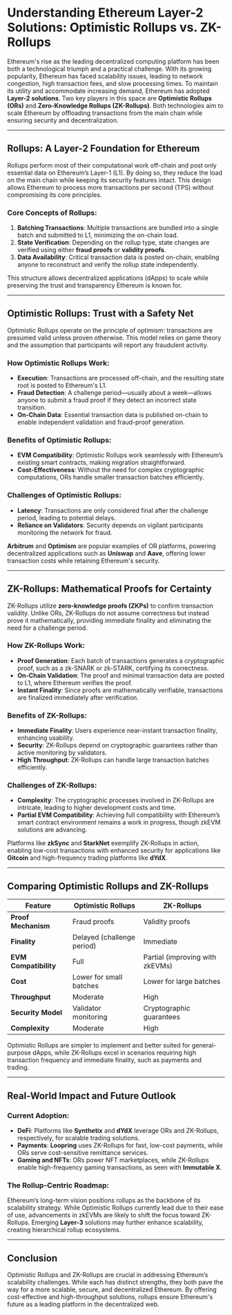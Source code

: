 # Understanding Ethereum Layer-2 Solutions: Optimistic Rollups vs. ZK-Rollups  

Ethereum's rise as the leading decentralized computing platform has been both a technological triumph and a practical challenge. With its growing popularity, Ethereum has faced scalability issues, leading to network congestion, high transaction fees, and slow processing times. To maintain its utility and accommodate increasing demand, Ethereum has adopted **Layer-2 solutions**. Two key players in this space are **Optimistic Rollups (ORs)** and **Zero-Knowledge Rollups (ZK-Rollups)**. Both technologies aim to scale Ethereum by offloading transactions from the main chain while ensuring security and decentralization.  

---

## Rollups: A Layer-2 Foundation for Ethereum  

Rollups perform most of their computational work off-chain and post only essential data on Ethereum’s Layer-1 (L1). By doing so, they reduce the load on the main chain while keeping its security features intact. This design allows Ethereum to process more transactions per second (TPS) without compromising its core principles.  

### Core Concepts of Rollups:  

1. **Batching Transactions**: Multiple transactions are bundled into a single batch and submitted to L1, minimizing the on-chain load.  
2. **State Verification**: Depending on the rollup type, state changes are verified using either **fraud proofs** or **validity proofs**.  
3. **Data Availability**: Critical transaction data is posted on-chain, enabling anyone to reconstruct and verify the rollup state independently.  

This structure allows decentralized applications (dApps) to scale while preserving the trust and transparency Ethereum is known for.  

---

## Optimistic Rollups: Trust with a Safety Net  

Optimistic Rollups operate on the principle of optimism: transactions are presumed valid unless proven otherwise. This model relies on game theory and the assumption that participants will report any fraudulent activity.  

### How Optimistic Rollups Work:  

- **Execution**: Transactions are processed off-chain, and the resulting state root is posted to Ethereum's L1.  
- **Fraud Detection**: A challenge period—usually about a week—allows anyone to submit a fraud proof if they detect an incorrect state transition.  
- **On-Chain Data**: Essential transaction data is published on-chain to enable independent validation and fraud-proof generation.  

### Benefits of Optimistic Rollups:  

- **EVM Compatibility**: Optimistic Rollups work seamlessly with Ethereum’s existing smart contracts, making migration straightforward.  
- **Cost-Effectiveness**: Without the need for complex cryptographic computations, ORs handle smaller transaction batches efficiently.  

### Challenges of Optimistic Rollups:  

- **Latency**: Transactions are only considered final after the challenge period, leading to potential delays.  
- **Reliance on Validators**: Security depends on vigilant participants monitoring the network for fraud.  

**Arbitrum** and **Optimism** are popular examples of OR platforms, powering decentralized applications such as **Uniswap** and **Aave**, offering lower transaction costs while retaining Ethereum's security.  

---

## ZK-Rollups: Mathematical Proofs for Certainty  

ZK-Rollups utilize **zero-knowledge proofs (ZKPs)** to confirm transaction validity. Unlike ORs, ZK-Rollups do not assume correctness but instead prove it mathematically, providing immediate finality and eliminating the need for a challenge period.  

### How ZK-Rollups Work:  

- **Proof Generation**: Each batch of transactions generates a cryptographic proof, such as a zk-SNARK or zk-STARK, certifying its correctness.  
- **On-Chain Validation**: The proof and minimal transaction data are posted to L1, where Ethereum verifies the proof.  
- **Instant Finality**: Since proofs are mathematically verifiable, transactions are finalized immediately after verification.  

### Benefits of ZK-Rollups:  

- **Immediate Finality**: Users experience near-instant transaction finality, enhancing usability.  
- **Security**: ZK-Rollups depend on cryptographic guarantees rather than active monitoring by validators.  
- **High Throughput**: ZK-Rollups can handle large transaction batches efficiently.  

### Challenges of ZK-Rollups:  

- **Complexity**: The cryptographic processes involved in ZK-Rollups are intricate, leading to higher development costs and time.  
- **Partial EVM Compatibility**: Achieving full compatibility with Ethereum’s smart contract environment remains a work in progress, though zkEVM solutions are advancing.  

Platforms like **zkSync** and **StarkNet** exemplify ZK-Rollups in action, enabling low-cost transactions with enhanced security for applications like **Gitcoin** and high-frequency trading platforms like **dYdX**.  

---

## Comparing Optimistic Rollups and ZK-Rollups  

| Feature                      | Optimistic Rollups              | ZK-Rollups                        |  
|------------------------------|---------------------------------|-----------------------------------|  
| **Proof Mechanism**           | Fraud proofs                    | Validity proofs                   |  
| **Finality**                  | Delayed (challenge period)       | Immediate                         |  
| **EVM Compatibility**         | Full                            | Partial (improving with zkEVMs)   |  
| **Cost**                      | Lower for small batches          | Lower for large batches           |  
| **Throughput**                | Moderate                        | High                              |  
| **Security Model**            | Validator monitoring             | Cryptographic guarantees          |  
| **Complexity**                | Moderate                        | High                              |  

Optimistic Rollups are simpler to implement and better suited for general-purpose dApps, while ZK-Rollups excel in scenarios requiring high transaction frequency and immediate finality, such as payments and trading.  

---

## Real-World Impact and Future Outlook  

### Current Adoption:  
- **DeFi**: Platforms like **Synthetix** and **dYdX** leverage ORs and ZK-Rollups, respectively, for scalable trading solutions.  
- **Payments**: **Loopring** uses ZK-Rollups for fast, low-cost payments, while ORs serve cost-sensitive remittance services.  
- **Gaming and NFTs**: ORs power NFT marketplaces, while ZK-Rollups enable high-frequency gaming transactions, as seen with **Immutable X**.  

### The Rollup-Centric Roadmap:  
Ethereum’s long-term vision positions rollups as the backbone of its scalability strategy. While Optimistic Rollups currently lead due to their ease of use, advancements in zkEVMs are likely to shift the focus toward ZK-Rollups. Emerging **Layer-3** solutions may further enhance scalability, creating hierarchical rollup ecosystems.  

---

## Conclusion  

Optimistic Rollups and ZK-Rollups are crucial in addressing Ethereum’s scalability challenges. While each has distinct strengths, they both pave the way for a more scalable, secure, and decentralized Ethereum. By offering cost-effective and high-throughput solutions, rollups ensure Ethereum's future as a leading platform in the decentralized web.
